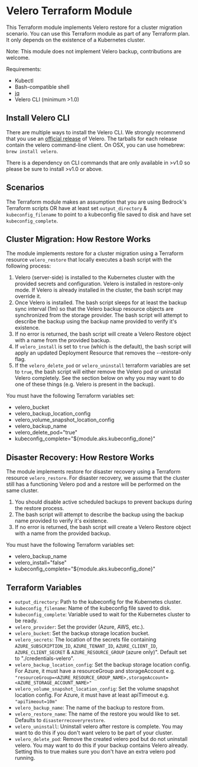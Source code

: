 # Velero Terraform Module

This Terraform module implements Velero restore for a cluster migration scenario. You can use this Terraform module as part of any Terraform plan. It only depends on the existence of a Kubernetes cluster.

Note: This module does not implement Velero backup, contributions are welcome.

Requirements:

* Kubectl
* Bash-compatible shell
* [jq](https://stedolan.github.io/jq/)
* Velero CLI (minimum >1.0)

## Install Velero CLI

There are multiple ways to install the Velero CLI. We strongly recommend that you use an [official release](https://github.com/heptio/velero/releases) of Velero. The tarballs for each release contain the velero command-line client. On OSX, you can use homebrew: `brew install velero`.

There is a dependency on CLI commands that are only available in >v1.0 so please be sure to install >v1.0 or above.

## Scenarios

The Terraform module makes an assumption that you are using Bedrock's Terraform scripts OR have at least set `output_directory` & `kubeconfig_filename` to point to a kubeconfig file saved to disk and have set `kubeconfig_complete`.

## Cluster Migration: How Restore Works

The module implements restore for a cluster migration using a Terraform resource `velero_restore` that locally executes a bash script with the following process:

1. Velero (server-side) is installed to the Kubernetes cluster with the provided secrets and configuration. Velero is installed in restore-only mode. If Velero is already installed in the cluster, the bash script may override it.
2. Once Velero is installed. The bash script sleeps for at least the backup sync interval (1m) so that the Velero backup resource objects are synchronized from the storage provider. The bash script will attempt to describe the backup using the backup name provided to verify it's existence.
3. If no error is returned, the bash script will create a Velero Restore object with a name from the provided backup.
4. If `velero_install` is set to `true` (which is the default), the bash script will apply an updated Deployment Resource that removes the --restore-only flag.
5. If the `velero_delete_pod` or `velero_uninstall` terraform variables are set to `true`, the bash script will either remove the Velero pod or uninstall Velero completely. See the section below on why you may want to do one of these things (e.g. Velero is present in the backup).

You must have the following Terraform variables set:

* velero_bucket
* velero_backup_location_config
* velero_volume_snapshot_location_config
* velero_backup_name
* velero_delete_pod="true"
* kubeconfig_complete="${module.aks.kubeconfig_done}"

## Disaster Recovery: How Restore Works

The module implements restore for disaster recovery using a Terraform resource `velero_restore`. For disaster recovery, we assume that the cluster still has a functioning Velero pod and a restore will be performed on the same cluster.

1. You should disable active scheduled backups to prevent backups during the restore process.
2. The bash script will attempt to describe the backup using the backup name provided to verify it's existence.
3. If no error is returned, the bash script will create a Velero Restore object with a name from the provided backup.

You must have the following Terraform variables set:

* velero_backup_name
* velero_install="false"
* kubeconfig_complete="${module.aks.kubeconfig_done}"

## Terraform Variables

* `output_directory`: Path to the kubeconfig for the Kubernetes cluster.
* `kubeconfig_filename`: Name of the kubeconfig file saved to disk.
* `kubeconfig_complete`: Variable used to wait for the Kubernetes cluster to be ready.
* `velero_provider`: Set the provider (Azure, AWS, etc.).
* `velero_bucket`: Set the backup storage location bucket.
* `velero_secrets`: The location of the secrets file containing `AZURE_SUBSCRIPTION_ID`, `AZURE_TENANT_ID`, `AZURE_CLIENT_ID`, `AZURE_CLIENT_SECRET` & `AZURE_RESOURCE_GROUP` (azure only)". Default set to "./credentials-velero".
* `velero_backup_location_config`: Set the backup storage location config. For Azure, it must have a resourceGroup and storageAccount e.g. `"resourceGroup=<AZURE_RESOURCE_GROUP_NAME>,storageAccount=<AZURE_STORAGE_ACCOUNT_NAME>"`
* `velero_volume_snapshot_location_config`: Set the volume snapshot location config. For Azure, it must have at least apiTimeout e.g. `"apiTimeout=10m"`
* `velero_backup_name`: The name of the backup to restore from.
* `velero_restore_name`: The name of the restore you would like to set. Defaults to `disasterrecoveryrestore`.
* `velero_uninstall`: Uninstall velero after restore is complete. You may want to do this if you don't want velero to be part of your cluster.
* `velero_delete_pod`: Remove the created velero pod but do not uninstall velero. You may want to do this if your backup contains Velero already. Setting this to true makes sure you don't have an extra velero pod running.
